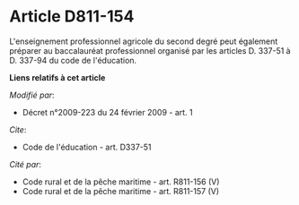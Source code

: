 # Article D811-154

L'enseignement professionnel agricole du second degré peut également préparer au baccalauréat professionnel organisé par les
articles D. 337-51 à D. 337-94 du code de l'éducation.

**Liens relatifs à cet article**

_Modifié par_:

  - Décret n°2009-223 du 24 février 2009 - art. 1

_Cite_:

  - Code de l'éducation - art. D337-51

_Cité par_:

  - Code rural et de la pêche maritime - art. R811-156 (V)
  - Code rural et de la pêche maritime - art. R811-157 (V)
